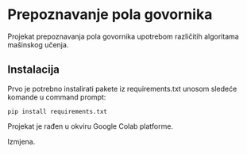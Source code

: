 Prepoznavanje pola govornika
======

Projekat prepoznavanja pola govornika upotrebom različitih algoritama mašinskog učenja.

Instalacija
-------

Prvo je potrebno instalirati pakete iz requirements.txt unosom sledeće komande u command prompt:
    
    pip install requirements.txt

Projekat je rađen u okviru Google Colab platforme.

Izmjena.
